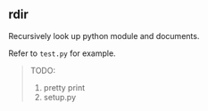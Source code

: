 ## rdir

Recursively look up python module and documents.

Refer to `test.py` for example.


> TODO:
> 1. pretty print  
> 2. setup.py

